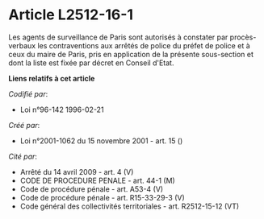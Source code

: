 # Article L2512-16-1

Les agents de surveillance de Paris sont autorisés à constater par procès-verbaux les contraventions aux arrêtés de police du
préfet de police et à ceux du maire de Paris, pris en application de la présente sous-section et dont la liste est fixée par
décret en Conseil d'Etat.

**Liens relatifs à cet article**

_Codifié par_:

  - Loi n°96-142 1996-02-21

_Créé par_:

  - Loi n°2001-1062 du 15 novembre 2001 - art. 15 ()

_Cité par_:

  - Arrêté du 14 avril 2009 - art. 4 (V)
  - CODE DE PROCEDURE PENALE - art. 44-1 (M)
  - Code de procédure pénale - art. A53-4 (V)
  - Code de procédure pénale - art. R15-33-29-3 (V)
  - Code général des collectivités territoriales - art. R2512-15-12 (VT)
